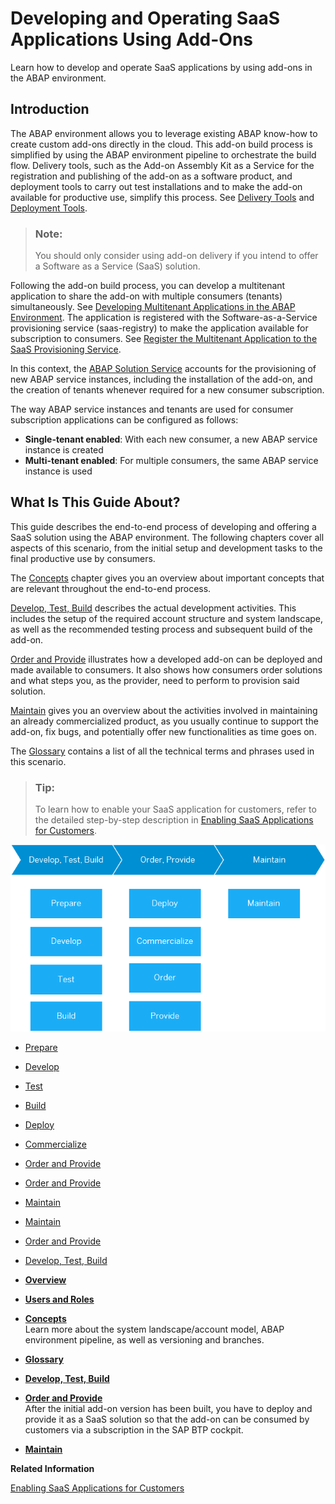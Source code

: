 <!-- loioe3c38ebaefc44523b679e7a0c375bc86 -->

# Developing and Operating SaaS Applications Using Add-Ons

Learn how to develop and operate SaaS applications by using add-ons in the ABAP environment.



<a name="loioe3c38ebaefc44523b679e7a0c375bc86__section_lkq_q35_rnb"/>

## Introduction

The ABAP environment allows you to leverage existing ABAP know-how to create custom add-ons directly in the cloud. This add-on build process is simplified by using the ABAP environment pipeline to orchestrate the build flow. Delivery tools, such as the Add-on Assembly Kit as a Service for the registration and publishing of the add-on as a software product, and deployment tools to carry out test installations and to make the add-on available for productive use, simplify this process. See [Delivery Tools](https://www.project-piper.io/scenarios/abapEnvironmentAddons/#delivery-tools) and [Deployment Tools](https://www.project-piper.io/scenarios/abapEnvironmentAddons/#deployment-tools).

> ### Note:  
> You should only consider using add-on delivery if you intend to offer a Software as a Service \(SaaS\) solution.

Following the add-on build process, you can develop a multitenant application to share the add-on with multiple consumers \(tenants\) simultaneously. See [Developing Multitenant Applications in the ABAP Environment](Developing_Multitenant_Applications_in_the_ABAP_Environment_195031f.md). The application is registered with the Software-as-a-Service provisioning service \(saas-registry\) to make the application available for subscription to consumers. See [Register the Multitenant Application to the SaaS Provisioning Service](https://help.sap.com/viewer/65de2977205c403bbc107264b8eccf4b/Cloud/en-US/3971151ba22e4faa9b245943feecea54.html).

In this context, the [ABAP Solution Service](ABAP_Solution_Service_4370115.md) accounts for the provisioning of new ABAP service instances, including the installation of the add-on, and the creation of tenants whenever required for a new consumer subscription.

The way ABAP service instances and tenants are used for consumer subscription applications can be configured as follows:

-   **Single-tenant enabled**: With each new consumer, a new ABAP service instance is created
-   **Multi-tenant enabled**: For multiple consumers, the same ABAP service instance is used



<a name="loioe3c38ebaefc44523b679e7a0c375bc86__section_mcg_pgt_rnb"/>

## What Is This Guide About?

This guide describes the end-to-end process of developing and offering a SaaS solution using the ABAP environment. The following chapters cover all aspects of this scenario, from the initial setup and development tasks to the final productive use by consumers.

The [Concepts](Concepts_9482e7e.md#loio9482e7eef4634cb993a4ae296b2029fa) chapter gives you an overview about important concepts that are relevant throughout the end-to-end process.

[Develop, Test, Build](Develop,_Test,_Build_3bf575a.md#loio3bf575a3dc5043f895f8bd411d2a86a1) describes the actual development activities. This includes the setup of the required account structure and system landscape, as well as the recommended testing process and subsequent build of the add-on.

[Order and Provide](Order_and_Provide_975bd3e.md#loio975bd3e54cbe4e52af346740658d1a4a) illustrates how a developed add-on can be deployed and made available to consumers. It also shows how consumers order solutions and what steps you, as the provider, need to perform to provision said solution.

[Maintain](Maintain_9721f0f.md#loio9721f0fb92a84e2a95309acf445cb0a9) gives you an overview about the activities involved in maintaining an already commercialized product, as you usually continue to support the add-on, fix bugs, and potentially offer new functionalities as time goes on.

The [Glossary](Glossary_6e251fa.md) contains a list of all the technical terms and phrases used in this scenario.

> ### Tip:  
> To learn how to enable your SaaS application for customers, refer to the detailed step-by-step description in [Enabling SaaS Applications for Customers](Enabling_SaaS_Applications_for_Customers_72b0b11.md).

![](images/E2E_Guide_Introduction_3a1c720.png)

-   [Prepare](Develop,_Test,_Build_3bf575a.md#loio4338854e3133407abb47d3a281dbd1e1)
-   [Develop](Develop,_Test,_Build_3bf575a.md#loio9464e3af139d4e0581cb4e819886b0c8)
-   [Test](Develop,_Test,_Build_3bf575a.md#loio023cf9d301b1479484e70b17cd5cf587)
-   [Build](Build_2504972.md#loio25049720bde447e395b3df0bc05e5a50)
-   [Deploy](Order_and_Provide_975bd3e.md#loio4e35eb027f284b7fa6219bc70561fb4e)
-   [Commercialize](Order_and_Provide_975bd3e.md#loio57c19c7c4dfa4c3cbb846c1ac57e2095)
-   [Order and Provide](Order_and_Provide_975bd3e.md#loioa24217a0d6fa434bbce97869dfb70dda)
-   [Order and Provide](Order_and_Provide_975bd3e.md#loioa24217a0d6fa434bbce97869dfb70dda)
-   [Maintain](Maintain_9721f0f.md#loio9721f0fb92a84e2a95309acf445cb0a9)
-   [Maintain](Maintain_9721f0f.md#loio9721f0fb92a84e2a95309acf445cb0a9)
-   [Order and Provide](Order_and_Provide_975bd3e.md#loio975bd3e54cbe4e52af346740658d1a4a)
-   [Develop, Test, Build](Develop,_Test,_Build_3bf575a.md#loio3bf575a3dc5043f895f8bd411d2a86a1)

-   **[Overview](Overview_9640543.md "")**  

-   **[Users and Roles](Users_and_Roles_4b4deee.md "")**  

-   **[Concepts](Concepts_9482e7e.md#loio9482e7eef4634cb993a4ae296b2029fa "Learn more about the system landscape/account model, ABAP
                                environment	 pipeline, as well as versioning
		and branches.")**  
Learn more about the system landscape/account model, ABAP environment pipeline, as well as versioning and branches.
-   **[Glossary](Glossary_6e251fa.md "")**  

-   **[Develop, Test, Build](Develop,_Test,_Build_3bf575a.md#loio3bf575a3dc5043f895f8bd411d2a86a1 "")**  

-   **[Order and Provide](Order_and_Provide_975bd3e.md#loio975bd3e54cbe4e52af346740658d1a4a "After the initial add-on version has been built, you have to deploy and provide it as a
		SaaS solution so that the add-on can be consumed by customers via a subscription in the SAP BTP
                                    cockpit.")**  
After the initial add-on version has been built, you have to deploy and provide it as a SaaS solution so that the add-on can be consumed by customers via a subscription in the SAP BTP cockpit.
-   **[Maintain](Maintain_9721f0f.md#loio9721f0fb92a84e2a95309acf445cb0a9 "")**  


**Related Information**  


[Enabling SaaS Applications for Customers](Enabling_SaaS_Applications_for_Customers_72b0b11.md "You can provide an application to multiple customers as a SaaS solution in the ABAP environment. This process comprises the following steps: the build of an add-on version, its deployment to the cloud with a multitarget application, its ordering and provisioning, and a possible updating process. The following concrete example guides you step by step through this process.")

